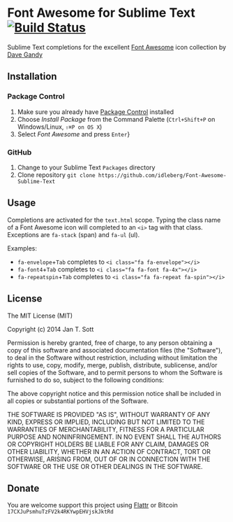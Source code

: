 # Font Awesome for Sublime Text [![Build Status](https://secure.travis-ci.org/idleberg/Font-Awesome-Sublime-Text.png)](http://travis-ci.org/idleberg/Font-Awesome-Sublime-Text)

Sublime Text completions for the excellent [Font Awesome](http://fontawesome.io/) icon collection by [Dave Gandy](https://twitter.com/davegandy)

## Installation

### Package Control

1. Make sure you already have [Package Control](http://wbond.net/sublime_packages/package_control/) installed
2. Choose *Install Package* from the Command Palette (`Ctrl+Shift+P` on Windows/Linux, `⇧⌘P on OS X`)
3. Select *Font Awesome* and press `Enter`}

### GitHub

1. Change to your Sublime Text `Packages` directory
2. Clone repository `git clone https://github.com/idleberg/Font-Awesome-Sublime-Text`

## Usage

Completions are activated for the `text.html` scope. Typing the class name of a Font Awesome icon will completed to an `<i>` tag with that class. Exceptions are `fa-stack` (span) and `fa-ul` (ul).

Examples:

* `fa-envelope`+`Tab` completes to `<i class="fa fa-envelope"></i>`
* `fa-font4`+`Tab` completes to `<i class="fa fa-font fa-4x"></i>`
* `fa-repeatspin`+`Tab` completes to `<i class="fa fa-repeat fa-spin"></i>`

## License

The MIT License (MIT)

Copyright (c) 2014 Jan T. Sott

Permission is hereby granted, free of charge, to any person obtaining a copy of this software and associated documentation files (the "Software"), to deal in the Software without restriction, including without limitation the rights to use, copy, modify, merge, publish, distribute, sublicense, and/or sell copies of the Software, and to permit persons to whom the Software is furnished to do so, subject to the following conditions:

The above copyright notice and this permission notice shall be included in all copies or substantial portions of the Software.

THE SOFTWARE IS PROVIDED "AS IS", WITHOUT WARRANTY OF ANY KIND, EXPRESS OR IMPLIED, INCLUDING BUT NOT LIMITED TO THE WARRANTIES OF MERCHANTABILITY, FITNESS FOR A PARTICULAR PURPOSE AND NONINFRINGEMENT. IN NO EVENT SHALL THE AUTHORS OR COPYRIGHT HOLDERS BE LIABLE FOR ANY CLAIM, DAMAGES OR OTHER LIABILITY, WHETHER IN AN ACTION OF CONTRACT, TORT OR OTHERWISE, ARISING FROM, OUT OF OR IN CONNECTION WITH THE SOFTWARE OR THE USE OR OTHER DEALINGS IN THE SOFTWARE.

## Donate

You are welcome support this project using [Flattr](https://flattr.com/submit/auto?user_id=idleberg&url=https://github.com/idleberg/Font-Awesome-Sublime-Text) or Bitcoin `17CXJuPsmhuTzFV2k4RKYwpEHVjskJktRd`
